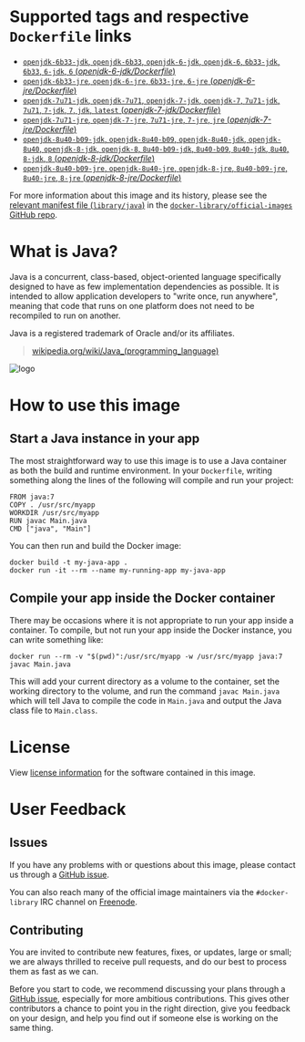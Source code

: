 # Supported tags and respective `Dockerfile` links

- [`openjdk-6b33-jdk`, `openjdk-6b33`, `openjdk-6-jdk`, `openjdk-6`, `6b33-jdk`, `6b33`, `6-jdk`, `6` (*openjdk-6-jdk/Dockerfile*)](https://github.com/docker-library/java/blob/2408508f3b000bf997febbdb90a861185a64a260/openjdk-6-jdk/Dockerfile)
- [`openjdk-6b33-jre`, `openjdk-6-jre`, `6b33-jre`, `6-jre` (*openjdk-6-jre/Dockerfile*)](https://github.com/docker-library/java/blob/2408508f3b000bf997febbdb90a861185a64a260/openjdk-6-jre/Dockerfile)
- [`openjdk-7u71-jdk`, `openjdk-7u71`, `openjdk-7-jdk`, `openjdk-7`, `7u71-jdk`, `7u71`, `7-jdk`, `7`, `jdk`, `latest` (*openjdk-7-jdk/Dockerfile*)](https://github.com/docker-library/java/blob/2408508f3b000bf997febbdb90a861185a64a260/openjdk-7-jdk/Dockerfile)
- [`openjdk-7u71-jre`, `openjdk-7-jre`, `7u71-jre`, `7-jre`, `jre` (*openjdk-7-jre/Dockerfile*)](https://github.com/docker-library/java/blob/2408508f3b000bf997febbdb90a861185a64a260/openjdk-7-jre/Dockerfile)
- [`openjdk-8u40-b09-jdk`, `openjdk-8u40-b09`, `openjdk-8u40-jdk`, `openjdk-8u40`, `openjdk-8-jdk`, `openjdk-8`, `8u40-b09-jdk`, `8u40-b09`, `8u40-jdk`, `8u40`, `8-jdk`, `8` (*openjdk-8-jdk/Dockerfile*)](https://github.com/docker-library/java/blob/2408508f3b000bf997febbdb90a861185a64a260/openjdk-8-jdk/Dockerfile)
- [`openjdk-8u40-b09-jre`, `openjdk-8u40-jre`, `openjdk-8-jre`, `8u40-b09-jre`, `8u40-jre`, `8-jre` (*openjdk-8-jre/Dockerfile*)](https://github.com/docker-library/java/blob/2408508f3b000bf997febbdb90a861185a64a260/openjdk-8-jre/Dockerfile)

For more information about this image and its history, please see the [relevant
manifest file
(`library/java`)](https://github.com/docker-library/official-images/blob/master/library/java)
in the [`docker-library/official-images` GitHub
repo](https://github.com/docker-library/official-images).

# What is Java?

Java is a concurrent, class-based, object-oriented language specifically
designed to have as few implementation dependencies as possible. It is intended
to allow application developers to "write once, run anywhere", meaning that code
that runs on one platform does not need to be recompiled to run on another.

Java is a registered trademark of Oracle and/or its affiliates.

> [wikipedia.org/wiki/Java_(programming_language)](http://en.wikipedia.org/wiki/Java_(programming_language))

![logo](https://raw.githubusercontent.com/docker-library/docs/master/java/logo.png)

# How to use this image

## Start a Java instance in your app

The most straightforward way to use this image is to use a Java container as
both the build and runtime environment. In your `Dockerfile`, writing something
along the lines of the following will compile and run your project:

    FROM java:7
    COPY . /usr/src/myapp
    WORKDIR /usr/src/myapp
    RUN javac Main.java
    CMD ["java", "Main"]

You can then run and build the Docker image:

    docker build -t my-java-app .
    docker run -it --rm --name my-running-app my-java-app

## Compile your app inside the Docker container

There may be occasions where it is not appropriate to run your app inside a
container. To compile, but not run your app inside the Docker instance, you can
write something like:

    docker run --rm -v "$(pwd)":/usr/src/myapp -w /usr/src/myapp java:7 javac Main.java

This will add your current directory as a volume to the container, set the
working directory to the volume, and run the command `javac Main.java` which
will tell Java to compile the code in `Main.java` and output the Java class file
to `Main.class`.

# License

View [license information](http://openjdk.java.net/legal/gplv2+ce.html)
for the software contained in this image.

# User Feedback

## Issues

If you have any problems with or questions about this image, please contact us
 through a [GitHub issue](https://github.com/docker-library/java/issues).

You can also reach many of the official image maintainers via the
`#docker-library` IRC channel on [Freenode](https://freenode.net).

## Contributing

You are invited to contribute new features, fixes, or updates, large or small;
we are always thrilled to receive pull requests, and do our best to process them
as fast as we can.

Before you start to code, we recommend discussing your plans 
through a [GitHub issue](https://github.com/docker-library/java/issues), especially for more ambitious
contributions. This gives other contributors a chance to point you in the right
direction, give you feedback on your design, and help you find out if someone
else is working on the same thing.
